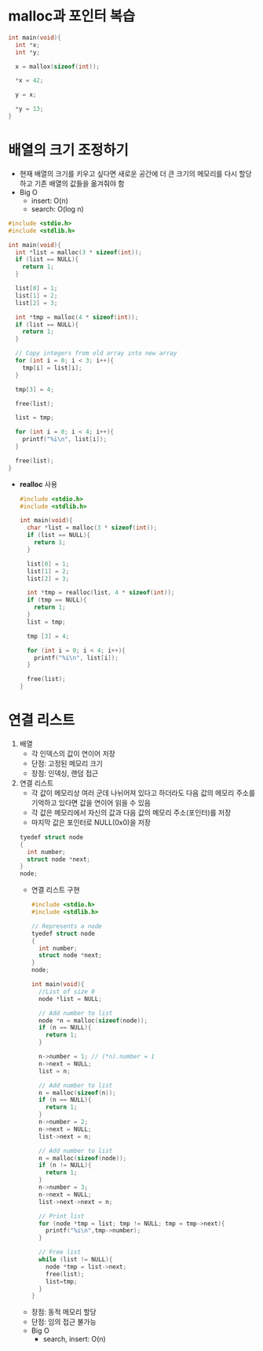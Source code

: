# malloc과 포인터 복습
```c
int main(void){
  int *x;
  int *y;

  x = mallox(sizeof(int));

  *x = 42;

  y = x;

  *y = 13;
}
```

# 배열의 크기 조정하기
- 현재 배열의 크기를 키우고 싶다면 새로운 공간에 더 큰 크기의 메모리를 다시 할당하고 기존 배열의 값들을 옮겨줘야 함
- Big O
  - insert: O(n)
  - search: O(log n)
```c
#include <stdio.h>
#include <stdlib.h>

int main(void){
  int *list = malloc(3 * sizeof(int));
  if (list == NULL){
    return 1;
  }

  list[0] = 1;
  list[1] = 2;
  list[2] = 3;

  int *tmp = malloc(4 * sizeof(int));
  if (list == NULL){
    return 1;
  }

  // Copy integers from old array into new array
  for (int i = 0; i < 3; i++){
    tmp[i] = list[i];
  }

  tmp[3] = 4;

  free(list);

  list = tmp;

  for (int i = 0; i < 4; i++){
    printf("%i\n", list[i]);
  }

  free(list);
}
```
- **realloc** 사용
  ```c
  #include <stdio.h>
  #include <stdlib.h>

  int main(void){
    char *list = malloc(3 * sizeof(int));
    if (list == NULL){
      return 1;
    }

    list[0] = 1;
    list[1] = 2;
    list[2] = 3;

    int *tmp = realloc(list, 4 * sizeof(int));
    if (tmp == NULL){
      return 1;
    }
    list = tmp;

    tmp [3] = 4;

    for (int i = 0; i < 4; i++){
      printf("%i\n", list[i]);
    }

    free(list);
  }
  ```

# 연결 리스트
1. 배열
   - 각 인덱스의 값이 연이어 저장
   - 단점: 고정된 메모리 크기
   - 장점: 인덱싱, 랜덤 접근
2. 연결 리스트
   - 각 값이 메모리상 여러 군데 나뉘어져 있다고 하더라도 다음 값의 메모리 주소를 기억하고 있다면 값을 연이어 읽을 수 있음
   - 각 값은 메모리에서 자신의 값과 다음 값의 메모리 주소(포인터)를 저장
   - 마지막 값은 포인터로 NULL(0x0)을 저장
   ```c
   tyedef struct node
   {
     int number;
     struct node *next;
   }
   node;
   ```
   - 연결 리스트 구현
     ```c
     #include <stdio.h>
     #include <stdlib.h>

     // Represents a node
     tyedef struct node
     {
       int number;
       struct node *next;
     }
     node;

     int main(void){
       //List of size 0
       node *list = NULL;

       // Add number to list
       node *n = malloc(sizeof(node));
       if (n == NULL){
         return 1;
       }

       n->number = 1; // (*n).number = 1
       n->next = NULL;
       list = n;

       // Add number to list
       n = malloc(sizeof(n));
       if (n == NULL){
         return 1;
       }
       n->number = 2;
       n->next = NULL;
       list->next = n;

       // Add number to list
       n = malloc(sizeof(node));
       if (n != NULL){
         return 1;
       }
       n->number = 3;
       n->next = NULL;
       list->next->next = n;

       // Print list
       for (node *tmp = list; tmp != NULL; tmp = tmp->next){
         printf("%i\n",tmp->number);
       }

       // Free list
       while (list != NULL){
         node *tmp = list->next;
         free(list);
         list=tmp;
       }
     }
     ```
   - 장점: 동적 메모리 할당
   - 단점: 임의 접근 불가능
   - Big O
     - search, insert: O(n)
